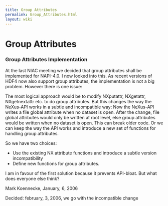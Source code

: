 ```yaml
---
title: Group Attributes
permalink: Group_Attributes.html
layout: wiki
---
```

Group Attributes
================

### Group Attributes Implementation

At the last NIAC meeting we decided that group attributes shall be
implemented for NAPI-4.0. I now looked into this. As recent versions of
HDF4 now also support group attributes, the implementation is not a big
problem. However there is one issue:

The most logical approach would be to modify NXputattr, NXgetattr,
NXgetnextattr etc. to do group attributes. But this changes the way the
NeXus-API works in a subtle and incompatible way: Now the NeXus-API
writes a file global attribute when no dataset is open. After the
change, file global attributes would only be written at root level, else
group attributes would be written when no dataset is open. This can
break older code. Or we can keep the way the API works and introduce a
new set of functions for handling group attributes.

So we have two choices:

-   Use the existing NX attribute functions and introduce a subtle
    version incompatibility
-   Define new functions for group attributes.

I am in favour of the first solution because it prevents API-bloat. But
what does everyone else think?

Mark Koennecke, January, 6, 2006

Decided: february, 3, 2006, we go with the incompatible change
